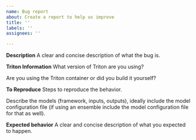 ```yaml
---
name: Bug report
about: Create a report to help us improve
title: ''
labels: ''
assignees: ''

---
```


**Description**
A clear and concise description of what the bug is.

**Triton Information**
What version of Triton are you using?

Are you using the Triton container or did you build it yourself?

**To Reproduce**
Steps to reproduce the behavior.

Describe the models (framework, inputs, outputs), ideally include the model configuration file (if using an ensemble include the model configuration file for that as well).

**Expected behavior**
A clear and concise description of what you expected to happen.
